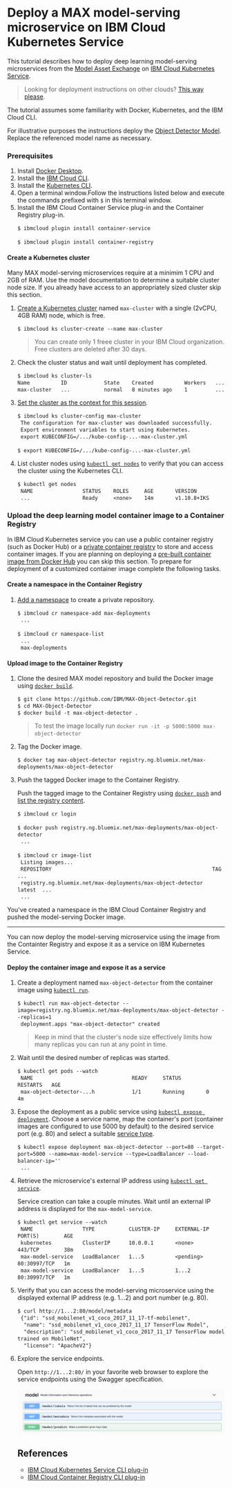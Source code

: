 # Deploy a MAX model-serving microservice on IBM Cloud Kubernetes Service

This tutorial describes how to deploy deep learning model-serving microservices from the [Model Asset Exchange](https://developer.ibm.com/exchanges/models/) on [IBM Cloud Kubernetes Service](https://console.bluemix.net/docs/containers/container_index.html#container_index).

> Looking for deployment instructions on other clouds? [This way please](/README.md).

The tutorial assumes some familiarity with Docker, Kubernetes, and the IBM Cloud CLI. 

For illustrative purposes the instructions deploy the [Object Detector Model](https://developer.ibm.com/exchanges/models/all/max-object-detector/). Replace the referenced model name as necessary.

### Prerequisites

1. Install [Docker Desktop](https://www.docker.com/products/docker-desktop).
2. Install the [IBM Cloud CLI](https://console.bluemix.net/docs/cli/index.html#overview).
3. Install the [Kubernetes CLI](https://kubernetes.io/docs/tasks/tools/install-kubectl/).
4. Open a terminal window.Follow the instructions listed below and execute the commands prefixed with `$` in this terminal window.
5. Install the IBM Cloud Container Service plug-in and the Container Registry plug-in. 
   ```
   $ ibmcloud plugin install container-service
    
   $ ibmcloud plugin install container-registry 
   ```

#### Create a Kubernetes cluster

Many MAX model-serving microservices require at a minimim 1 CPU and 2GB of RAM. Use the model documentation to determine a suitable cluster node size.
If you already have access to an appropriately sized cluster skip this section.

1. [Create a Kubernetes cluster](https://console.bluemix.net/docs/containers/cs_cli_reference.html#cs_cluster_create) named `max-cluster` with a single (2vCPU, 4GB RAM) node, which is free.   

   ```
   $ ibmcloud ks cluster-create --name max-cluster
   ```

   > You can create only 1 freee cluster in your IBM Cloud organization. Free clusters are deleted after 30 days. 

2. Check the cluster status and wait until deployment has completed.

   ```
   $ ibmcloud ks cluster-ls
   Name          ID            State    Created          Workers   ...   
   max-cluster   ...           normal   8 minutes ago    1         ...
   ```
   
3. [Set the cluster as the context for this session](https://console.bluemix.net/docs/containers/cs_cli_reference.html#cs_cluster_config). 

   ```
   $ ibmcloud ks cluster-config max-cluster
    The configuration for max-cluster was downloaded successfully.
    Export environment variables to start using Kubernetes.
    export KUBECONFIG=/.../kube-config-...-max-cluster.yml

   $ export KUBECONFIG=/.../kube-config-...-max-cluster.yml 
   ```

4. List cluster nodes using [`kubectl get nodes`](https://kubernetes.io/docs/reference/generated/kubectl/kubectl-commands#get) to verify that you can access the cluster using the Kubernetes CLI.
   ```
   $ kubectl get nodes
    NAME                STATUS    ROLES     AGE       VERSION
    ...                 Ready     <none>    14m       v1.10.8+IKS
   ```

### Upload the deep learning model container image to a Container Registry

In IBM Cloud Kubernetes service you can use a public container registry (such as Docker Hub) or a [private container registry](https://console.bluemix.net/docs/services/Registry/registry_overview.html#registry_overview) to store and access container images. If you are planning on deploying a [pre-built container image from Docker Hub](https://hub.docker.com/u/codait/) you can skip this section. To prepare for deployment of a customized container image complete the following tasks.

#### Create a namespace in the Container Registry

1. [Add a namespace](https://console.bluemix.net/docs/services/Registry/registry_cli.html#bx_cr_namespace_add) to create a private repository.

   ```
   $ ibmcloud cr namespace-add max-deployments
    ...

   $ ibmcloud cr namespace-list
    ...
    max-deployments 
   ```

#### Upload image to the Container Registry 

1. Clone the desired MAX model repository and build the Docker image using [`docker build`](https://docs.docker.com/engine/reference/commandline/build/). 

    ```
    $ git clone https://github.com/IBM/MAX-Object-Detector.git
    $ cd MAX-Object-Detector
    $ docker build -t max-object-detector .
    ```
    > To test the image locally run `docker run -it -p 5000:5000 max-object-detector`

2. Tag the Docker image.

   ```
   $ docker tag max-object-detector registry.ng.bluemix.net/max-deployments/max-object-detector
   ```

2. Push the tagged Docker image to the Container Registry.

   Push the tagged image to the Container Registry using [`docker push`](https://docs.docker.com/engine/reference/commandline/push/) and [list the registry content]().
 
   ```
   $ ibmcloud cr login

   $ docker push registry.ng.bluemix.net/max-deployments/max-object-detector
    ...

   $ ibmcloud cr image-list
    Listing images...
    REPOSITORY                                                    TAG     ...   
    registry.ng.bluemix.net/max-deployments/max-object-detector   latest  ...
    ...
   ``` 

You've created a namespace in the IBM Cloud Container Registry and pushed the model-serving Docker image. 

---

You can now deploy the model-serving microservice using the image from the Containter Registry and expose it as a service on IBM Kubernetes Service.

#### Deploy the container image and expose it as a service


1. Create a deployment named `max-object-detector` from the container image using [`kubectl run`](https://kubernetes.io/docs/reference/generated/kubectl/kubectl-commands#run). 

   ```
   $ kubectl run max-object-detector --image=registry.ng.bluemix.net/max-deployments/max-object-detector --replicas=1
    deployment.apps "max-object-detector" created
   ```

   > Keep in mind that the cluster's node size effectively limits how many replicas you can run at any point in time.

2. Wait until the desired number of replicas was started.

   ```
   $ kubectl get pods --watch
    NAME                                READY     STATUS        RESTARTS   AGE
    max-object-detector-...h            1/1       Running       0          4m
   ```

3. Expose the deployment as a public service using [`kubectl expose deployment`](https://kubernetes.io/docs/reference/generated/kubectl/kubectl-commands#expose). Choose a service name, map the container's port (container images are configured to use 5000 by default) to the desired service port (e.g. 80) and select a suitable [service type](https://kubernetes.io/docs/concepts/services-networking/service/#publishing-services-service-types).   

   ```
   $ kubectl expose deployment max-object-detector --port=80 --target-port=5000 --name=max-model-service --type=LoadBalancer --load-balancer-ip=''
    ...
   ```

4. Retrieve the microservice's external IP address using [`kubectl get service`](https://kubernetes.io/docs/reference/generated/kubectl/kubectl-commands#get).

   Service creation can take a couple minutes. Wait until an external IP address is displayed for the `max-model-service`.

   ```
   $ kubectl get service --watch
    NAME                TYPE           CLUSTER-IP     EXTERNAL-IP   PORT(S)        AGE
    kubernetes          ClusterIP      10.0.0.1       <none>        443/TCP        38m
    max-model-service   LoadBalancer   1...5          <pending>     80:30997/TCP   1m
    max-model-service   LoadBalancer   1...5          1...2         80:30997/TCP   1m
   ```

5. Verify that you can access the model-serving microservice using the displayed external IP address (e.g. 1...2) and port number (e.g. 80).

   ```
   $ curl http://1...2:80/model/metadata
    {"id": "ssd_mobilenet_v1_coco_2017_11_17-tf-mobilenet", 
     "name": "ssd_mobilenet_v1_coco_2017_11_17 TensorFlow Model", 
     "description": "ssd_mobilenet_v1_coco_2017_11_17 TensorFlow model trained on MobileNet", 
     "license": "ApacheV2"}
   ```

6. Explore the service endpoints.

   Open `http://1...2:80/` in your favorite web browser to explore the service endpoints using the Swagger specification.

   ![model-serving microservice endpoints](images/swagger.png)


   ## References

    - [IBM Cloud Kubernetes Service CLI plug-in](https://console.bluemix.net/docs/containers/cs_cli_reference.html#cs_cli_reference)
    - [IBM Cloud Container Registry CLI plug-in](https://console.bluemix.net/docs/services/Registry/registry_cli.html)
